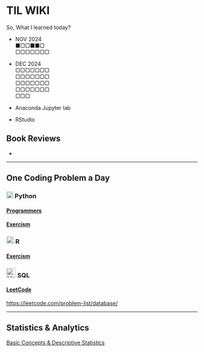 # TIL WIKI
So, What I learned today?  

* NOV 2024  
  ■▢▢■■▢  
  ▢▢▢▢▢▢▢  
* DEC 2024  
  ▢▢▢▢▢▢▢  
  ▢▢▢▢▢▢▢  
  ▢▢▢▢▢▢▢  
  ▢▢▢▢▢▢▢  
  ▢▢▢  

* Anaconda Jupyter lab  
* RStudio  


## Book Reviews
*


---------------------
## One Coding Problem a Day
### <img alt="Html" src="https://simpleicons.org/icons/python.svg" width="18"> Python

#### [Programmers](https://github.com/yulimy0113/TIL)
#### [Exercism](https://github.com/yulimy0113/TIL/tree/main/Python/Exercism)



### <img alt="Html" src="https://simpleicons.org/icons/r.svg" width="20"> R

#### [Exercism](https://github.com/yulimy0113/TIL/tree/main/R/Exercism)



### <img alt="Html" src="https://simpleicons.org/icons/mysql.svg" width="25"> SQL
 
#### [LeetCode](https://github.com/yulimy0113/TIL/tree/main/SQL/Leetcode)
https://leetcode.com/problem-list/database/

---------------------
## Statistics & Analytics
[Basic Concepts & Descriptive Statistics](https://github.com/yulimy0113/TIL/blob/main/Statistics/1_Basic_concepts_n_Descriptive_statistics.md)
